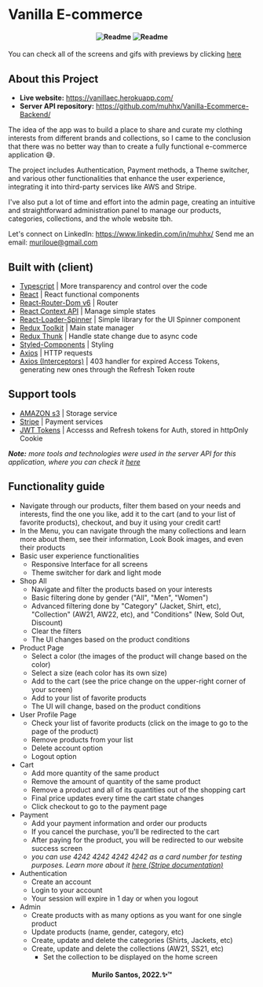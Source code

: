 <h1>Vanilla E-commerce</h1>

<h4 align="center">
  <img alt="Readme" title="Readme" src="./preview/PREVIEW_NAVIGATION.gif" />
  <img alt="Readme" title="Readme" src="./preview/PREVIEW_BUYING.gif" />
</h4>

You can check all of the screens and gifs with previews by clicking [here](https://github.com/muhhx/Vanilla-Ecommerce-Frontend/tree/main/preview)

## About this Project
- **Live website:** <https://vanillaec.herokuapp.com/>
- **Server API repository:** <https://github.com/muhhx/Vanilla-Ecommerce-Backend/>
  
The idea of the app was to build a place to share and curate my clothing interests from different brands and collections, so I came to the conclusion that there was no better way than to create a fully functional e-commerce application 😅.

The project includes Authentication, Payment methods, a Theme switcher, and various other functionalities that enhance the user experience, integrating it into third-party services like AWS and Stripe.

I've also put a lot of time and effort into the admin page, creating an intuitive and straightforward administration panel to manage our products, categories, collections, and the whole website tbh.
  

Let's connect on LinkedIn: <https://www.linkedin.com/in/muhhx/>
Send me an email: muriloue@gmail.com

## Built with (client)
- [Typescript](https://www.typescriptlang.org/) | More transparency and control over the code
- [React](https://reactjs.org/docs/getting-started.html) | React functional components
- [React-Router-Dom v6](https://reactrouter.com/docs/en/v6/getting-started/overview) | Router
- [React Context API](https://reactjs.org/docs/context.html) | Manage simple states
- [React-Loader-Spinner](https://www.npmjs.com/package/react-loader-spinner) | Simple library for the UI Spinner component
- [Redux Toolkit](https://redux-toolkit.js.org/) | Main state manager
- [Redux Thunk](https://redux.js.org/usage/writing-logic-thunks) | Handle state change due to async code
- [Styled-Components](https://styled-components.com/) | Styling
- [Axios](https://axios-http.com/docs/intro) | HTTP requests
- [Axios (Interceptors)](https://axios-http.com/docs/interceptors) | 403 handler for expired Access Tokens, generating new ones through the Refresh Token route

## Support tools
- [AMAZON s3](https://aws.amazon.com/s3/) | Storage service
- [Stripe](https://stripe.com/en-br) | Payment services
- [JWT Tokens](https://jwt.io/) | Accesss and Refresh tokens for Auth, stored in httpOnly Cookie

***Note:** more tools and technologies were used in the server API for this application, where you can check it [here](https://github.com/muhhx/Vanilla-Ecommerce-Backend)*

## Functionality guide
- Navigate through our products, filter them based on your needs and interests, find the one you like, add it to the cart (and to your list of favorite products), checkout, and buy it using your credit cart!
- In the Menu, you can navigate through the many collections and learn more about them, see their information, Look Book images, and even their products
- Basic user experience functionalities
  - Responsive Interface for all screens
  - Theme switcher for dark and light mode
- Shop All
  - Navigate and filter the products based on your interests
  - Basic filtering done by gender ("All", "Men", "Women")
  - Advanced filtering done by "Category" (Jacket, Shirt, etc), "Collection" (AW21, AW22, etc), and "Conditions" (New, Sold Out, Discount)
  - Clear the filters
  - The UI changes based on the product conditions
- Product Page
  - Select a color (the images of the product will change based on the color)
  - Select a size (each color has its own size)
  - Add to the cart (see the price change on the upper-right corner of your screen)
  - Add to your list of favorite products
  - The UI will change, based on the product conditions
- User Profile Page
  - Check your list of favorite products (click on the image to go to the page of the product)
  - Remove products from your list
  - Delete account option
  - Logout option
- Cart
  - Add more quantity of the same product
  - Remove the amount of quantity of the same product
  - Remove a product and all of its quantities out of the shopping cart
  - Final price updates every time the cart state changes
  - Click checkout to go to the payment page
- Payment
  - Add your payment information and order our products
  - If you cancel the purchase, you'll be redirected to the cart
  - After paying for the product, you will be redirected to our website success screen
  - *you can use 4242 4242 4242 4242 as a card number for testing purposes. Learn more about it [here (Stripe documentation)](https://stripe.com/docs/testing)*
- Authentication
  - Create an account
  - Login to your account
  - Your session will expire in 1 day or when you logout
- Admin
  - Create products with as many options as you want for one single product
  - Update products (name, gender, category, etc)
  - Create, update and delete the categories (Shirts, Jackets, etc)
  - Create, update and delete the collections (AW21, SS21, etc)
      - Set the collection to be displayed on the home screen


<h4 align="center">Murilo Santos, 2022.✨™</h4>
